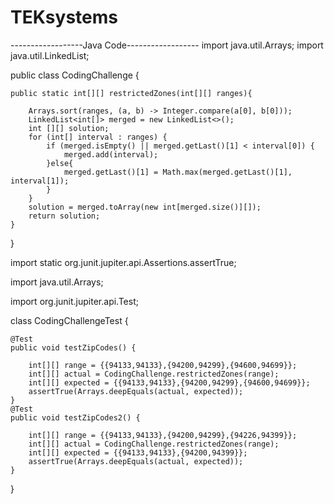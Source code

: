 # TEKsystems

------------------Java Code------------------
import java.util.Arrays;
import java.util.LinkedList;

public class CodingChallenge {

	public static int[][] restrictedZones(int[][] ranges){
		
        Arrays.sort(ranges, (a, b) -> Integer.compare(a[0], b[0]));
        LinkedList<int[]> merged = new LinkedList<>();
        int [][] solution;
        for (int[] interval : ranges) {
            if (merged.isEmpty() || merged.getLast()[1] < interval[0]) {
                merged.add(interval);
            }else{
                merged.getLast()[1] = Math.max(merged.getLast()[1], interval[1]);
            }
        }
        solution = merged.toArray(new int[merged.size()][]);
        return solution;
	}

}


import static org.junit.jupiter.api.Assertions.assertTrue;

import java.util.Arrays;

import org.junit.jupiter.api.Test;

class CodingChallengeTest {


	@Test
	public void testZipCodes() {
		
		int[][] range = {{94133,94133},{94200,94299},{94600,94699}};
		int[][] actual = CodingChallenge.restrictedZones(range);
		int[][] expected = {{94133,94133},{94200,94299},{94600,94699}};
		assertTrue(Arrays.deepEquals(actual, expected));
	}
	@Test
	public void testZipCodes2() {
		
		int[][] range = {{94133,94133},{94200,94299},{94226,94399}};
		int[][] actual = CodingChallenge.restrictedZones(range);
		int[][] expected = {{94133,94133},{94200,94399}};
		assertTrue(Arrays.deepEquals(actual, expected));
	}
}
